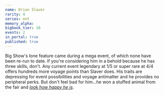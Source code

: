 ```yaml
---
name: Orion Slaver
rarity: 4
series: ent
memory_alpha:
bigbook_tier: 10
events: 2
in_portal: true
published: true
---
```


Big Show's lone feature came during a mega event, of which none have been re-run to date. If you're considering him in a behold because he has three skills, don't. Any current event legendary at 1/5 or super rare at 4/4 offers hundreds more voyage points than Slaver does. His traits are depressing for event possibilities and voyage antimatter and he provides no peripheral perks. But don't feel bad for him...he won a stuffed animal from the fair and [_look how happy he is_](https://ladygeekgirl.files.wordpress.com/2015/01/the-big-show-paul-wight-orion-slaver-enterprise-borderland.jpg).
